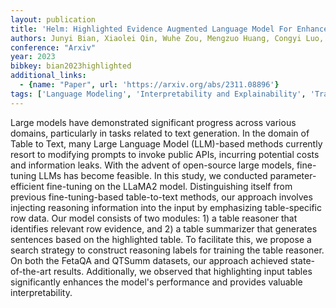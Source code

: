 ```yaml
---
layout: publication
title: 'Helm: Highlighted Evidence Augmented Language Model For Enhanced Table-to-text Generation'
authors: Junyi Bian, Xiaolei Qin, Wuhe Zou, Mengzuo Huang, Congyi Luo, Ke Zhang, Weidong Zhang
conference: "Arxiv"
year: 2023
bibkey: bian2023highlighted
additional_links:
  - {name: "Paper", url: 'https://arxiv.org/abs/2311.08896'}
tags: ['Language Modeling', 'Interpretability and Explainability', 'Training Techniques', 'Applications', 'Tools', 'Fine-Tuning', 'Prompting', 'Reinforcement Learning', 'Pretraining Methods']
---
```

Large models have demonstrated significant progress across various domains,
particularly in tasks related to text generation. In the domain of Table to
Text, many Large Language Model (LLM)-based methods currently resort to
modifying prompts to invoke public APIs, incurring potential costs and
information leaks. With the advent of open-source large models, fine-tuning
LLMs has become feasible. In this study, we conducted parameter-efficient
fine-tuning on the LLaMA2 model. Distinguishing itself from previous
fine-tuning-based table-to-text methods, our approach involves injecting
reasoning information into the input by emphasizing table-specific row data.
Our model consists of two modules: 1) a table reasoner that identifies relevant
row evidence, and 2) a table summarizer that generates sentences based on the
highlighted table. To facilitate this, we propose a search strategy to
construct reasoning labels for training the table reasoner. On both the FetaQA
and QTSumm datasets, our approach achieved state-of-the-art results.
Additionally, we observed that highlighting input tables significantly enhances
the model's performance and provides valuable interpretability.
